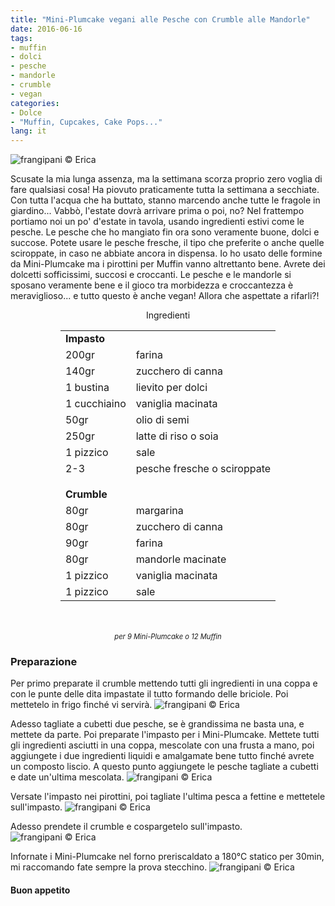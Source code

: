 ```yaml
---
title: "Mini-Plumcake vegani alle Pesche con Crumble alle Mandorle"
date: 2016-06-16
tags:
- muffin
- dolci
- pesche
- mandorle
- crumble
- vegan
categories:
- Dolce
- "Muffin, Cupcakes, Cake Pops..."
lang: it
---
```

![](header.jpg "frangipani © Erica")

Scusate la mia lunga assenza, ma la settimana scorza proprio zero voglia di fare qualsiasi cosa! Ha piovuto praticamente tutta la settimana a secchiate. Con tutta l'acqua che ha buttato, stanno marcendo anche tutte le fragole in giardino... Vabbò, l'estate dovrà arrivare prima o poi, no? Nel frattempo portiamo noi un po' d'estate in tavola, usando ingredienti estivi come le pesche. Le pesche che ho mangiato fin ora sono veramente buone, dolci e succose. Potete usare le pesche fresche, il tipo che preferite o anche quelle sciroppate, in caso ne abbiate ancora in dispensa. Io ho usato delle formine da Mini-Plumcake ma i pirottini per Muffin vanno altrettanto bene. Avrete dei dolcetti sofficissimi, succosi e croccanti. Le pesche e le mandorle si sposano veramente bene e il gioco tra morbidezza e croccantezza è meraviglioso... e tutto questo è anche vegan! Allora che aspettate a rifarli?!


<div id="wrapper" style="text-align: center">
  <div id="yourdiv" style="display: inline-block;">
    <div class="ingredients">
      <div class="ingredients-title">Ingredienti</div>
      <table>
        <tbody>
          <tr>
            <td colspan="2"><b>Impasto</b></td>
          </tr>
          <tr>
            <td>200gr</td>
            <td>farina</td>
          </tr>
          <tr>
            <td>140gr</td>
            <td>zucchero di canna</td>
          </tr>
          <tr>
            <td>1 bustina</td>
            <td>lievito per dolci</td>
          </tr>
          <tr>
            <td>1 cucchiaino</td>
            <td>vaniglia macinata</td>
          </tr>
          <tr>
            <td>50gr</td>
            <td>olio di semi</td>
          </tr>
          <tr>
            <td>250gr</td>
            <td>latte di riso o soia</td>
          </tr>
          <tr>      
            <td>1 pizzico</td>
            <td>sale</td>
          </tr>
          <tr>      
            <td>2-3</td>
            <td>pesche fresche o sciroppate</td>
          </tr>
          <tr style="height: 15px;"></tr>
          <tr>          
            <td colspan="2"><b>Crumble</b></td>
          </tr>      
          <tr>
            <td>80gr</td>
            <td>margarina</td>
          </tr>
          <tr>
            <td>80gr</td>
            <td>zucchero di canna</td>
          </tr>
          <tr>
            <td>90gr</td>
            <td>farina</td>
          </tr>
          <tr>
            <td>80gr</td>
            <td>mandorle macinate</td>
          </tr>
          <tr>
            <td>1 pizzico</td>
            <td>vaniglia macinata</td>
          </tr>
          <tr>
            <td>1 pizzico</td>
            <td>sale</td>  
          </tr>
        </tbody>
      </table>
      <br></br>
      <i class="pull-right" style="font-size: 80%;">per 9 Mini-Plumcake o 12 Muffin</i>
    </div>
  </div>
</div>


<h3>
  <font color="grey">
    <i class="fa fa-cogs"></i>
  </font> Preparazione
</h3>

Per primo preparate il crumble mettendo tutti gli ingredienti in una coppa e con le punte delle dita impastate il tutto formando delle briciole. Poi mettetelo in frigo finché vi servirà.
![](crumble.jpg "frangipani © Erica")

Adesso tagliate a cubetti due pesche, se è grandissima ne basta una, e mettete da parte. Poi preparate l'impasto per i Mini-Plumcake. Mettete tutti gli ingredienti asciutti in una coppa, mescolate con una frusta a mano, poi aggiungete i due ingredienti liquidi e amalgamate bene tutto finché avrete un composto liscio. A questo punto aggiungete le pesche tagliate a cubetti e date un'ultima mescolata.
![](impasto.jpg "frangipani © Erica")

Versate l'impasto nei pirottini, poi tagliate l'ultima pesca a fettine e mettetele sull'impasto.
![](pirottini1.jpg "frangipani © Erica")

Adesso prendete il crumble e cospargetelo sull'impasto.
![](pirottini2.jpg "frangipani © Erica")

Infornate i Mini-Plumcake nel forno preriscaldato a 180°C statico per 30min, mi raccomando fate sempre la prova stecchino.
![](risultato.jpg "frangipani © Erica")


<h4>Buon appetito
  <font color="red">
    <i class="fa fa-smile-o"></i>
  </font>
</h4>

